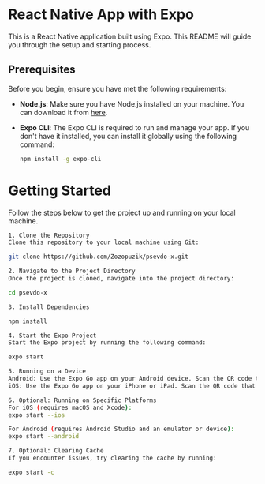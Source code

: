 # React Native App with Expo

This is a React Native application built using Expo. This README will guide you through the setup and starting process.

## Prerequisites

Before you begin, ensure you have met the following requirements:

- **Node.js**: Make sure you have Node.js installed on your machine. You can download it from [here](https://nodejs.org/).
- **Expo CLI**: The Expo CLI is required to run and manage your app. If you don't have it installed, you can install it globally using the following command:

  ```bash
  npm install -g expo-cli

# Getting Started
Follow the steps below to get the project up and running on your local machine.

  ```bash
1. Clone the Repository
Clone this repository to your local machine using Git:

  git clone https://github.com/Zozopuzik/psevdo-x.git

2. Navigate to the Project Directory
Once the project is cloned, navigate into the project directory:

cd psevdo-x

3. Install Dependencies

npm install

4. Start the Expo Project
Start the Expo project by running the following command:

expo start

5. Running on a Device
Android: Use the Expo Go app on your Android device. Scan the QR code that appears in your browser or terminal.
iOS: Use the Expo Go app on your iPhone or iPad. Scan the QR code that appears in your browser or terminal.

6. Optional: Running on Specific Platforms
For iOS (requires macOS and Xcode):
expo start --ios

For Android (requires Android Studio and an emulator or device):
expo start --android

7. Optional: Clearing Cache
If you encounter issues, try clearing the cache by running:

expo start -c
